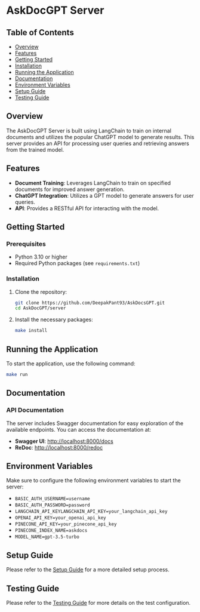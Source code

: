 # AskDocGPT Server

## Table of Contents

- [Overview](#overview)
- [Features](#features)
- [Getting Started](#getting-started)
- [Installation](#installation)
- [Running the Application](#running-the-application)
- [Documentation](#documentation)
- [Environment Variables](#environment-variables)
- [Setup Guide](#setup-guide)
- [Testing Guide](#testing-guide)

## Overview

The AskDocGPT Server is built using LangChain to train on internal documents and utilizes the popular ChatGPT model
to generate results. This server provides an API for processing user queries and retrieving answers from the trained
model.

## Features

- **Document Training**: Leverages LangChain to train on specified documents for improved answer generation.
- **ChatGPT Integration**: Utilizes a GPT model to generate answers for user queries.
- **API**: Provides a RESTful API for interacting with the model.

## Getting Started

### Prerequisites

- Python 3.10 or higher
- Required Python packages (see `requirements.txt`)

### Installation

1. Clone the repository:
   ```bash
   git clone https://github.com/DeepakPant93/AskDocsGPT.git
   cd AskDocGPT/server
   ```

2. Install the necessary packages:
   ```bash
   make install
   ```

## Running the Application

To start the application, use the following command:

```bash
make run
```

## Documentation

### API Documentation

The server includes Swagger documentation for easy exploration of the available endpoints. You can access the
documentation at:

- **Swagger UI**: [http://localhost:8000/docs](http://localhost:8000/docs)
- **ReDoc**: [http://localhost:8000/redoc](http://localhost:8000/redoc)

## Environment Variables

Make sure to configure the following environment variables to start the server:

- `BASIC_AUTH_USERNAME=username`
- `BASIC_AUTH_PASSWORD=password`
- `LANGCHAIN_API_KEYLANGCHAIN_API_KEY=your_langchain_api_key`
- `OPENAI_API_KEY=your_openai_api_key`
- `PINECONE_API_KEY=your_pinecone_api_key`
- `PINECONE_INDEX_NAME=askdocs`
- `MODEL_NAME=gpt-3.5-turbo`


## Setup Guide

Please refer to the [Setup Guide](setup.md) for a more detailed setup process.

## Testing Guide

Please refer to the [Testing Guide](test.md) for more details on the test configuration.